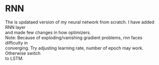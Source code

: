 # RNN <br>
The is updataed version of my neural network from scratch. I have added RNN layer<br>
and made few changes in how optimizers.<br>
Note: Because of exploding/vanishing gradient problems, rnn faces difficulty in <br>
converging. Try adjusting learning rate, number of epoch may work. Otherwise switch<br> 
to LSTM.

